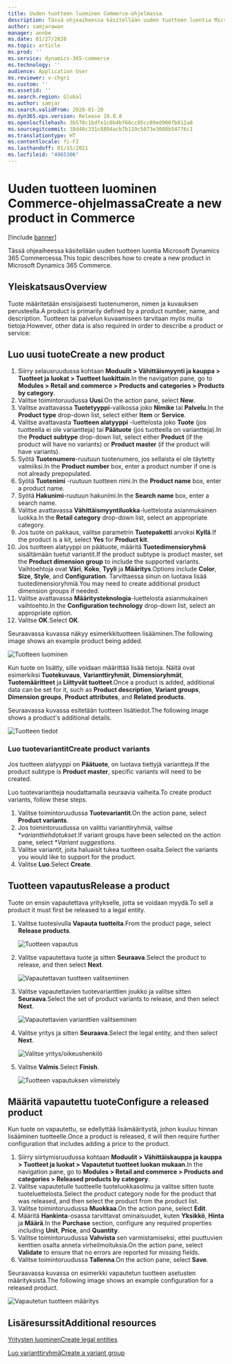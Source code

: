```yaml
---
title: Uuden tuotteen luominen Commerce-ohjelmassa
description: Tässä ohjeaiheessa käsitellään uuden tuotteen luontia Microsoft Dynamics 365 Commercessa.
author: samjarawan
manager: annbe
ms.date: 01/27/2020
ms.topic: article
ms.prod: ''
ms.service: dynamics-365-commerce
ms.technology: ''
audience: Application User
ms.reviewer: v-chgri
ms.custom: ''
ms.assetid: ''
ms.search.region: Global
ms.author: samjar
ms.search.validFrom: 2020-01-20
ms.dyn365.ops.version: Release 10.0.8
ms.openlocfilehash: 3b578c1bdfe1c6b4bf66cc85cc09ed906fb812a8
ms.sourcegitcommit: 38d40c331c8894acb7b119c5073e3088b54776c1
ms.translationtype: HT
ms.contentlocale: fi-FI
ms.lasthandoff: 01/15/2021
ms.locfileid: "4965306"
---
```

# <a name="create-a-new-product-in-commerce"></a><span data-ttu-id="5da42-103">Uuden tuotteen luominen Commerce-ohjelmassa</span><span class="sxs-lookup"><span data-stu-id="5da42-103">Create a new product in Commerce</span></span>


[!include [banner](includes/banner.md)]

<span data-ttu-id="5da42-104">Tässä ohjeaiheessa käsitellään uuden tuotteen luontia Microsoft Dynamics 365 Commercessa.</span><span class="sxs-lookup"><span data-stu-id="5da42-104">This topic describes how to create a new product in Microsoft Dynamics 365 Commerce.</span></span>

## <a name="overview"></a><span data-ttu-id="5da42-105">Yleiskatsaus</span><span class="sxs-lookup"><span data-stu-id="5da42-105">Overview</span></span>

<span data-ttu-id="5da42-106">Tuote määritetään ensisijaisesti tuotenumeron, nimen ja kuvauksen perusteella.</span><span class="sxs-lookup"><span data-stu-id="5da42-106">A product is primarily defined by a product number, name, and description.</span></span> <span data-ttu-id="5da42-107">Tuotteen tai palvelun kuvaamiseen tarvitaan myös muita tietoja:</span><span class="sxs-lookup"><span data-stu-id="5da42-107">However, other data is also required in order to describe a product or service:</span></span>

## <a name="create-a-new-product"></a><span data-ttu-id="5da42-108">Luo uusi tuote</span><span class="sxs-lookup"><span data-stu-id="5da42-108">Create a new product</span></span>

1. <span data-ttu-id="5da42-109">Siirry selausruudussa kohtaan **Moduulit \> Vähittäismyynti ja kauppa \> Tuotteet ja luokat \> Tuotteet luokittain**.</span><span class="sxs-lookup"><span data-stu-id="5da42-109">In the navigation pane, go to **Modules \> Retail and commerce \> Products and categories \> Products by category**.</span></span>
1. <span data-ttu-id="5da42-110">Valitse toimintoruudussa **Uusi**.</span><span class="sxs-lookup"><span data-stu-id="5da42-110">On the action pane, select **New**.</span></span>
1. <span data-ttu-id="5da42-111">Valitse avattavassa **Tuotetyyppi**-valikossa joko **Nimike** tai **Palvelu**.</span><span class="sxs-lookup"><span data-stu-id="5da42-111">In the **Product type** drop-down list, select either **Item** or **Service**.</span></span>
1. <span data-ttu-id="5da42-112">Valitse avattavasta **Tuotteen alatyyppi** -luettelosta joko **Tuote** (jos tuotteella ei ole variantteja) tai **Päätuote** (jos tuotteella on variantteja).</span><span class="sxs-lookup"><span data-stu-id="5da42-112">In the **Product subtype** drop-down list, select either **Product** (if the product will have no variants) or **Product master** (if the product will have variants).</span></span>
1. <span data-ttu-id="5da42-113">Syötä **Tuotenumero**-ruutuun tuotenumero, jos sellaista ei ole täytetty valmiiksi.</span><span class="sxs-lookup"><span data-stu-id="5da42-113">In the **Product number** box, enter a product number if one is not already prepopulated.</span></span>
1. <span data-ttu-id="5da42-114">Syötä **Tuotenimi** -ruutuun tuotteen nimi.</span><span class="sxs-lookup"><span data-stu-id="5da42-114">In the **Product name** box, enter a product name.</span></span>
1. <span data-ttu-id="5da42-115">Syötä **Hakunimi**-ruutuun hakunimi.</span><span class="sxs-lookup"><span data-stu-id="5da42-115">In the **Search name** box, enter a search name.</span></span>
1. <span data-ttu-id="5da42-116">Valitse avattavassa **Vähittäismyyntiluokka**-luettelosta asianmukainen luokka.</span><span class="sxs-lookup"><span data-stu-id="5da42-116">In the **Retail category** drop-down list, select an appropriate category.</span></span>
1. <span data-ttu-id="5da42-117">Jos tuote on pakkaus, valitse parametrin **Tuotepaketti** arvoksi **Kyllä**.</span><span class="sxs-lookup"><span data-stu-id="5da42-117">If the product is a kit, select **Yes** for **Product kit**.</span></span>
1. <span data-ttu-id="5da42-118">Jos tuotteen alatyyppi on päätuote, määritä **Tuotedimensioryhmä** sisältämään tuetut variantit.</span><span class="sxs-lookup"><span data-stu-id="5da42-118">If the product subtype is product master, set the **Product dimension group** to include the supported variants.</span></span> <span data-ttu-id="5da42-119">Vaihtoehtoja ovat **Väri**, **Koko**, **Tyyli** ja **Määritys**.</span><span class="sxs-lookup"><span data-stu-id="5da42-119">Options include **Color**, **Size**, **Style**, and **Configuration**.</span></span> <span data-ttu-id="5da42-120">Tarvittaessa sinun on luotava lisää tuotedimensioryhmiä.</span><span class="sxs-lookup"><span data-stu-id="5da42-120">You may need to create additional product dimension groups if needed.</span></span>
1. <span data-ttu-id="5da42-121">Valitse avattavassa **Määritysteknologia**-luettelosta asianmukainen vaihtoehto.</span><span class="sxs-lookup"><span data-stu-id="5da42-121">In the **Configuration technology** drop-down list, select an appropriate option.</span></span>
1. <span data-ttu-id="5da42-122">Valitse **OK**.</span><span class="sxs-lookup"><span data-stu-id="5da42-122">Select **OK**.</span></span>

<span data-ttu-id="5da42-123">Seuraavassa kuvassa näkyy esimerkkituotteen lisääminen.</span><span class="sxs-lookup"><span data-stu-id="5da42-123">The following image shows an example product being added.</span></span>

![Tuotteen luominen](media/create-new-product.png)

<span data-ttu-id="5da42-125">Kun tuote on lisätty, sille voidaan määrittää lisää tietoja. Näitä ovat esimerkiksi **Tuotekuvaus**, **Varianttiryhmät**, **Dimensioryhmät**, **Tuotemääritteet** ja **Liittyvät tuotteet**.</span><span class="sxs-lookup"><span data-stu-id="5da42-125">Once a product is added, additional data can be set for it, such as **Product description**, **Variant groups**, **Dimension groups**, **Product attributes**, and **Related products**.</span></span>

<span data-ttu-id="5da42-126">Seuraavassa kuvassa esitetään tuotteen lisätiedot.</span><span class="sxs-lookup"><span data-stu-id="5da42-126">The following image shows a product's additional details.</span></span>

![Tuotteen tiedot](media/create-new-product-2.png)

### <a name="create-product-variants"></a><span data-ttu-id="5da42-128">Luo tuotevariantit</span><span class="sxs-lookup"><span data-stu-id="5da42-128">Create product variants</span></span>

<span data-ttu-id="5da42-129">Jos tuotteen alatyyppi on **Päätuote**, on luotava tiettyjä variantteja.</span><span class="sxs-lookup"><span data-stu-id="5da42-129">If the product subtype is **Product master**, specific variants will need to be created.</span></span> 

<span data-ttu-id="5da42-130">Luo tuotevariantteja noudattamalla seuraavia vaiheita.</span><span class="sxs-lookup"><span data-stu-id="5da42-130">To create product variants, follow these steps.</span></span>

1. <span data-ttu-id="5da42-131">Valitse toimintoruudussa **Tuotevariantit**.</span><span class="sxs-lookup"><span data-stu-id="5da42-131">On the action pane, select **Product variants**.</span></span>
1. <span data-ttu-id="5da42-132">Jos toimintoruudussa on valittu varianttiryhmiä, valitse \**varianttiehdotukset*.</span><span class="sxs-lookup"><span data-stu-id="5da42-132">If variant groups have been selected on the action pane, select \**Variant suggestions*.</span></span>
1. <span data-ttu-id="5da42-133">Valitse variantit, joita haluaisit tukea tuotteen osalta.</span><span class="sxs-lookup"><span data-stu-id="5da42-133">Select the variants you would like to support for the product.</span></span>
1. <span data-ttu-id="5da42-134">Valitse **Luo**.</span><span class="sxs-lookup"><span data-stu-id="5da42-134">Select **Create**.</span></span>

## <a name="release-a-product"></a><span data-ttu-id="5da42-135">Tuotteen vapautus</span><span class="sxs-lookup"><span data-stu-id="5da42-135">Release a product</span></span>

<span data-ttu-id="5da42-136">Tuote on ensin vapautettava yritykselle, jotta se voidaan myydä.</span><span class="sxs-lookup"><span data-stu-id="5da42-136">To sell a product it must first be released to a legal entity.</span></span>

1. <span data-ttu-id="5da42-137">Valitse tuotesivulla **Vapauta tuotteita**.</span><span class="sxs-lookup"><span data-stu-id="5da42-137">From the product page, select **Release products**.</span></span>

    ![Tuotteen vapautus](media/create-new-product-3.png)

1. <span data-ttu-id="5da42-139">Valitse vapautettava tuote ja sitten **Seuraava**.</span><span class="sxs-lookup"><span data-stu-id="5da42-139">Select the product to release, and then select **Next**.</span></span>

    ![Vapautettavan tuotteen valitseminen](media/create-new-product-4.png)

1. <span data-ttu-id="5da42-141">Valitse vapautettavien tuotevarianttien joukko ja valitse sitten **Seuraava**.</span><span class="sxs-lookup"><span data-stu-id="5da42-141">Select the set of product variants to release, and then select **Next**.</span></span>

    ![Vapautettavien varianttien valitseminen](media/create-new-product-5.png)

1. <span data-ttu-id="5da42-143">Valitse yritys ja sitten **Seuraava**.</span><span class="sxs-lookup"><span data-stu-id="5da42-143">Select the legal entity, and then select **Next**.</span></span>

    ![Valitse yritys/oikeushenkilö](media/create-new-product-6.png)

1. <span data-ttu-id="5da42-145">Valitse **Valmis**.</span><span class="sxs-lookup"><span data-stu-id="5da42-145">Select **Finish**.</span></span>

    ![Tuotteen vapautuksen viimeistely](media/create-new-product-7.png)

## <a name="configure-a-released-product"></a><span data-ttu-id="5da42-147">Määritä vapautettu tuote</span><span class="sxs-lookup"><span data-stu-id="5da42-147">Configure a released product</span></span>

<span data-ttu-id="5da42-148">Kun tuote on vapautettu, se edellyttää lisämääritystä, johon kuuluu hinnan lisääminen tuotteelle.</span><span class="sxs-lookup"><span data-stu-id="5da42-148">Once a product is released, it will then require further configuration that includes adding a price to the product.</span></span>

1. <span data-ttu-id="5da42-149">Siirry siirtymisruudussa kohtaan **Moduulit \> Vähittäiskauppa ja kauppa \> Tuotteet ja luokat \> Vapautetut tuotteet luokan mukaan**.</span><span class="sxs-lookup"><span data-stu-id="5da42-149">In the navigation pane, go to **Modules \> Retail and commerce \> Products and categories \> Released products by category**.</span></span>
1. <span data-ttu-id="5da42-150">Valitse vapautetulle tuotteelle tuoteluokkasolmu ja valitse sitten tuote tuoteluettelosta.</span><span class="sxs-lookup"><span data-stu-id="5da42-150">Select the product category node for the product that was released, and then select the product from the product list.</span></span>
1. <span data-ttu-id="5da42-151">Valitse toimintoruudussa **Muokkaa**.</span><span class="sxs-lookup"><span data-stu-id="5da42-151">On the action pane, select **Edit**.</span></span>
1. <span data-ttu-id="5da42-152">Määritä **Hankinta**-osassa tarvittavat ominaisuudet, kuten **Yksikkö**, **Hinta** ja **Määrä**.</span><span class="sxs-lookup"><span data-stu-id="5da42-152">In the **Purchase** section, configure any required properties including **Unit**, **Price**,  and **Quantity**.</span></span>
1. <span data-ttu-id="5da42-153">Valitse toimintoruudussa **Vahvista** sen varmistamiseksi, ettei puuttuvien kenttien osalta anneta virheilmoituksia.</span><span class="sxs-lookup"><span data-stu-id="5da42-153">On the action pane, select **Validate** to ensure that no errors are reported for missing fields.</span></span>
1. <span data-ttu-id="5da42-154">Valitse toimintoruudussa **Tallenna**.</span><span class="sxs-lookup"><span data-stu-id="5da42-154">On the action pane, select **Save**.</span></span>

<span data-ttu-id="5da42-155">Seuraavassa kuvassa on esimerkki vapautetun tuotteen asetusten määrityksistä.</span><span class="sxs-lookup"><span data-stu-id="5da42-155">The following image shows an example configuration for a released product.</span></span>

![Vapautetun tuotteen määritys](media/create-new-product-8.png)

## <a name="additional-resources"></a><span data-ttu-id="5da42-157">Lisäresurssit</span><span class="sxs-lookup"><span data-stu-id="5da42-157">Additional resources</span></span>

[<span data-ttu-id="5da42-158">Yritysten luominen</span><span class="sxs-lookup"><span data-stu-id="5da42-158">Create legal entities</span></span>](channels-legal-entities.md)

[<span data-ttu-id="5da42-159">Luo varianttiryhmä</span><span class="sxs-lookup"><span data-stu-id="5da42-159">Create a variant group</span></span>](create-variant-group.md) 
